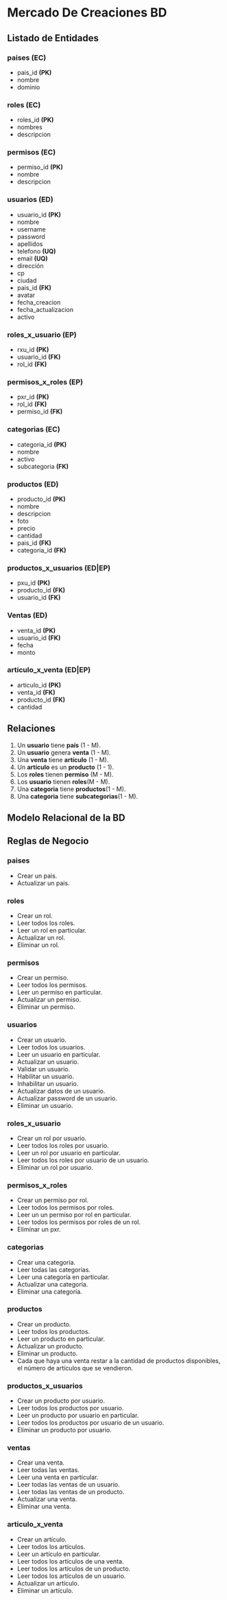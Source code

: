 # Mercado De Creaciones BD

## Listado de Entidades

### paises (EC)

- pais_id **(PK)**
- nombre
- dominio

### roles (EC)

- roles_id **(PK)**
- nombres
- descripcion

### permisos **(EC)**

- permiso_id **(PK)**
- nombre
- descripcion

### usuarios (ED)

- usuario_id **(PK)**
- nombre
- username
- password
- apellidos
- telefono **(UQ)**
- email **(UQ)**
- dirección
- cp
- ciudad
- pais_id **(FK)**
- avatar
- fecha_creacion
- fecha_actualizacion
- activo

### roles_x_usuario **(EP)**

- rxu_id **(PK)**
- usuario_id **(FK)**
- rol_id **(FK)**

### permisos_x_roles **(EP)**

- pxr_id **(PK)**
- rol_id **(FK)**
- permiso_id **(FK)**

### categorias (EC)

- categoria_id **(PK)**
- nombre
- activo
- subcategoria **(FK)**

### productos (ED)

- producto_id **(PK)**
- nombre
- descripcion
- foto
- precio
- cantidad
- pais_id **(FK)**
- categoria_id **(FK)**

### productos_x_usuarios (ED|EP)

- pxu_id **(PK)**
- producto_id **(FK)**
- usuario_id **(FK)**

### Ventas (ED)

- venta_id **(PK)**
- usuario_id **(FK)**
- fecha
- monto

### articulo_x_venta (ED|EP)

- articulo_id **(PK)**
- venta_id **(FK)**
- producto_id **(FK)**
- cantidad

## Relaciones

1. Un **usuario** tiene **país** (1 - M).
2. Un **usuario** genera **venta** (1 - M).
3. Una **venta** tiene **artículo** (1 - M).
4. Un **artículo** es un **producto** (1 - 1).
5. Los **roles** tienen **permiso** (M - M).
6. Los **usuario** tienen **roles**(M - M).
7. Una **categoria** tiene **productos**(1 - M).
8. Una **categoria** tiene **subcategorias**(1 - M).

## Modelo Relacional de la BD

## Reglas de Negocio


### paises

- Crear un pais.
- Actualizar un pais.


### roles

- Crear un rol.
- Leer todos los roles.
- Leer un rol en particular.
- Actualizar un rol.
- Eliminar un rol.


### permisos

- Crear un permiso.
- Leer todos los permisos.
- Leer un permiso en particular.
- Actualizar un permiso.
- Eliminar un permiso.


### usuarios

- Crear un usuario.
- Leer todos los usuarios.
- Leer un usuario en particular.
- Actualizar un usuario.
- Validar un usuario.
- Habilitar un usuario.
- Inhabilitar un usuario.
- Actualizar datos de un usuario.
- Actualizar password de un usuario.
- Eliminar un usuario.


### roles_x_usuario

- Crear un rol por usuario.
- Leer todos los roles por usuario.
- Leer un rol por usuario en particular.
- Leer todos los roles por usuario de un usuario.
- Eliminar un rol por usuario.


### permisos_x_roles

- Crear un permiso por rol.
- Leer todos los permisos por roles.
- Leer un un permiso por rol en particular.
- Leer todos los permisos por roles de un rol.
- Eliminar un pxr.


### categorias

- Crear una categoría.
- Leer todas las categorías.
- Leer una categoría en particular.
- Actualizar una categoría.
- Eliminar una categoría.


### productos

- Crear un producto.
- Leer todos los productos.
- Leer un producto en particular.
- Actualizar un producto.
- Eliminar un producto.
- Cada que haya una venta restar a la cantidad de productos disponibles, el número de artículos que se vendieron.


### productos_x_usuarios
- Crear un producto por usuario.
- Leer todos los productos por usuario.
- Leer un producto por usuario en particular.
- Leer todos los productos por usuario de un usuario.
- Eliminar un producto por usuario.

### ventas
- Crear una venta.
- Leer todas las ventas.
- Leer una venta en particular.
- Leer todas las ventas de un usuario.
- Leer todas las ventas de un producto.
- Actualizar una venta.
- Eliminar una venta.


### articulo_x_venta

- Crear un artículo.
- Leer todos los artículos.
- Leer un artículo en particular.
- Leer todos los artículos de una venta.
- Leer todos los artículos de un producto.
- Leer todos los artículos de un usuario.
- Actualizar un artículo.
- Eliminar un artículo.

